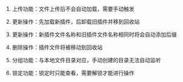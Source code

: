 1. 上传功能：文件上传后不会自动加载，需要手动触发

2. 更新操作：先加载新插件，后卸载旧插件并移到回收站

3. 更新操作：新插件文件名称和旧插件文件名称相同时将会自动添加后缀

4. 删除操作：插件文件将被移动到回收站

5. 分组功能：与本地文件目录对应，手动创建的目录无法自动监听

6. 锁定功能：锁定时只能查看，需要解锁才能进行操作